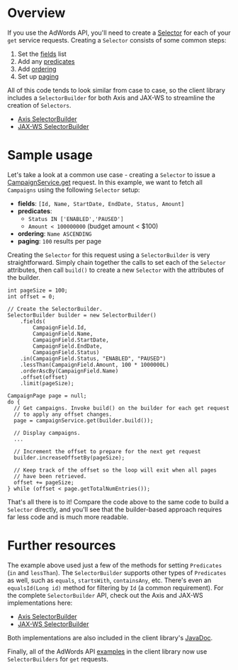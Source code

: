 # Overview
If you use the AdWords API, you'll need to create a [Selector](https://developers.google.com/adwords/api/docs/reference/latest/CampaignService.Selector) for each of your `get` service requests. Creating a `Selector` consists of some common steps:

1. Set the [fields](https://developers.google.com/adwords/api/docs/reference/latest/CampaignService.Selector#fields) list
1. Add any [predicates](https://developers.google.com/adwords/api/docs/reference/latest/CampaignService.Selector#predicates)
1. Add [ordering](https://developers.google.com/adwords/api/docs/reference/latest/CampaignService.Selector#ordering)
1. Set up [paging](https://developers.google.com/adwords/api/docs/reference/latest/CampaignService.Selector#paging)

All of this code tends to look similar from case to case, so the client library includes a `SelectorBuilder` for both Axis and JAX-WS to streamline the creation of `Selectors`.

* [Axis SelectorBuilder](https://github.com/googleads/googleads-java-lib/blob/master/modules/adwords_axis/src/main/java/com/google/api/ads/adwords/axis/utils/v201502/SelectorBuilder.java)
* [JAX-WS SelectorBuilder](https://github.com/googleads/googleads-java-lib/blob/master/modules/adwords_appengine/src/main/java/com/google/api/ads/adwords/jaxws/utils/v201502/SelectorBuilder.java)

# Sample usage
Let's take a look at a common use case - creating a `Selector` to issue a [CampaignService.get](https://developers.google.com/adwords/api/docs/reference/latest/CampaignService#get) request. In this example, we want to fetch all `Campaigns` using the following `Selector` setup:

* **fields**: `[Id, Name, StartDate, EndDate, Status, Amount]`
* **predicates**:
   * `Status IN ['ENABLED','PAUSED']`
   * `Amount < 100000000` (budget amount < $100)
* **ordering**: `Name ASCENDING`
* **paging**: `100` results per page

Creating the `Selector` for this request using a `SelectorBuilder` is very straightforward. Simply chain together the calls to set each of the `Selector` attributes, then call `build()` to create a new `Selector` with the attributes of the builder.

    int pageSize = 100;
    int offset = 0;

    // Create the SelectorBuilder.
    SelectorBuilder builder = new SelectorBuilder()
        .fields(
            CampaignField.Id,
            CampaignField.Name,
            CampaignField.StartDate,
            CampaignField.EndDate,
            CampaignField.Status)
        .in(CampaignField.Status, "ENABLED", "PAUSED")
        .lessThan(CampaignField.Amount, 100 * 1000000L)
        .orderAscBy(CampaignField.Name)
        .offset(offset)
        .limit(pageSize);

    CampaignPage page = null;
    do {
      // Get campaigns. Invoke build() on the builder for each get request
      // to apply any offset changes.
      page = campaignService.get(builder.build());

      // Display campaigns.
      ...

      // Increment the offset to prepare for the next get request
      builder.increaseOffsetBy(pageSize);

      // Keep track of the offset so the loop will exit when all pages
      // have been retrieved.
      offset += pageSize;
    } while (offset < page.getTotalNumEntries());

That's all there is to it! Compare the code above to the same code to build a `Selector` directly, and you'll see that the builder-based approach requires far less code and is much more readable.

# Further resources
The example above used just a few of the methods for setting `Predicates` (`in` and `lessThan`). The `SelectorBuilder` supports other types of `Predicates` as well, such as `equals`, `startsWith`, `containsAny`, etc. There's even an `equalsId(Long id)` method for filtering by `Id` (a common requirement). For the complete `SelectorBuilder` API, check out the Axis and JAX-WS implementations here:

* [Axis SelectorBuilder](https://github.com/googleads/googleads-java-lib/blob/master/modules/adwords_axis/src/main/java/com/google/api/ads/adwords/axis/utils/v201502/SelectorBuilder.java)
* [JAX-WS SelectorBuilder](https://github.com/googleads/googleads-java-lib/blob/master/modules/adwords_appengine/src/main/java/com/google/api/ads/adwords/jaxws/utils/v201502/SelectorBuilder.java)

Both implementations are also included in the client library's [JavaDoc](http://googleads.github.io/googleads-java-lib).

Finally, all of the AdWords API [examples](https://github.com/googleads/googleads-java-lib/tree/master/examples/adwords_axis/src/main/java/adwords/axis) in the client library now use `SelectorBuilders` for `get` requests.
